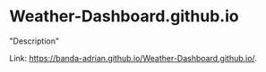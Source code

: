 # Weather-Dashboard.github.io
"Description"

Link: https://banda-adrian.github.io/Weather-Dashboard.github.io/.

<!-- <img src = "#" width="700" heigth="250"> -->
